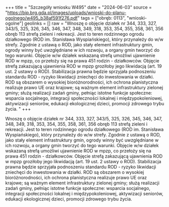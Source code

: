 +++
title = "Szczegóły wniosku W495"
date = "2024-06-03"
source = "https://bip.brg.gda.pl/images/uploads/wnioski-do-planu-ogolnego/w495_b38af591f276.pdf"
tags = ["obręb: 0113", "wnioski-ogolne"]
geolinks = []
raw = "Wnoszę o objęcie działek nr 344, 333, 327, 343/5, 325, 326, 345, 346, 347, 348, 349, 318, 353,  354, 355, 358, 361, 356 obręb 113 strefą zieleni i rekreacji. Jest to teren rodzinnego ogrodu działkowego (ROD  im. Stanisława Wyspiańskiego), który przynależy do w/w strefy. Zgodnie z ustawą o ROD, jako stały element  infrastruktury gmin, ogrody winny być uwzględniane w ich rozwoju, a organy gmin tworzyć do tego warunki.  Objęcie w/w działek wskazaną strefą umożliwi ujawnienie ROD w mpzp, co przełoży się na prawa 451 rodzin - działkowców. Objęcie strefą zakazującą ujawnienia ROD w mpzp groziłoby jego likwidacją (art. 19 ust. 2  ustawy o ROD). Stabilizacja prawna będzie sprzyjała podnoszeniu standardu ROD - ryzyko likwidacji zniechęci  do inwestowania w działki. ROD są obszarem o wysokiej bioróżnorodności, ich ochrona planistyczna realizuje  prawo UE oraz krajowe; są ważnym element infrastruktury zielonej gminy; służą realizacji zadań gminy,  pełniąc istotne funkcje społeczne: wsparcia socjalnego, integracji społeczności lokalnej i międzypokoleniowej,  aktywizacji seniorów, edukacji ekologicznej dzieci, promocji zdrowego trybu życia.  "
+++

Wnoszę o objęcie działek nr 344, 333, 327, 343/5, 325, 326, 345, 346, 347, 348, 349, 318, 353,
 354, 355, 358, 361, 356 obręb 113 strefą zieleni i rekreacji. Jest to teren rodzinnego ogrodu działkowego (ROD
 im. Stanisława Wyspiańskiego), który przynależy do w/w strefy. Zgodnie z ustawą o ROD, jako stały element
 infrastruktury gmin, ogrody winny być uwzględniane w ich rozwoju, a organy gmin tworzyć do tego warunki.
 Objęcie w/w działek wskazaną strefą umożliwi ujawnienie ROD w mpzp, co przełoży się na prawa 451 rodzin -
działkowców. Objęcie strefą zakazującą ujawnienia ROD w mpzp groziłoby jego likwidacją (art. 19 ust. 2
 ustawy o ROD). Stabilizacja prawna będzie sprzyjała podnoszeniu standardu ROD - ryzyko likwidacji zniechęci
 do inwestowania w działki. ROD są obszarem o wysokiej bioróżnorodności, ich ochrona planistyczna realizuje
 prawo UE oraz krajowe; są ważnym element infrastruktury zielonej gminy; służą realizacji zadań gminy,
 pełniąc istotne funkcje społeczne: wsparcia socjalnego, integracji społeczności lokalnej i międzypokoleniowej,
 aktywizacji seniorów, edukacji ekologicznej dzieci, promocji zdrowego trybu życia.
 


